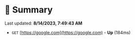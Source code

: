 # 📖 Summary
Last updated: **8/14/2023, 7:49:43 AM**

- `GET` [https://google.com](https://google.com) - **Up** (184ms)
